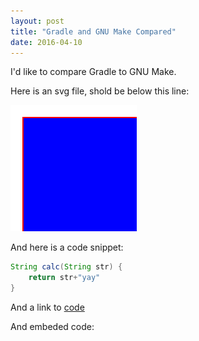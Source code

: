 ```yaml
---
layout: post
title: "Gradle and GNU Make Compared"
date: 2016-04-10
---
```


I'd like to compare Gradle to GNU Make.

Here is an svg file, shold be below this line:

![Alt text](/images/square.svg)

And here is a code snippet:

```java
String calc(String str) {
    return str+"yay"
}
```

And a link to [code](https://gist.github.com/martinda/ab1c3a2445bb202356d6)

And embeded code:
<script src="https://gist.github.com/martinda/ab1c3a2445bb202356d6.js"></script>
